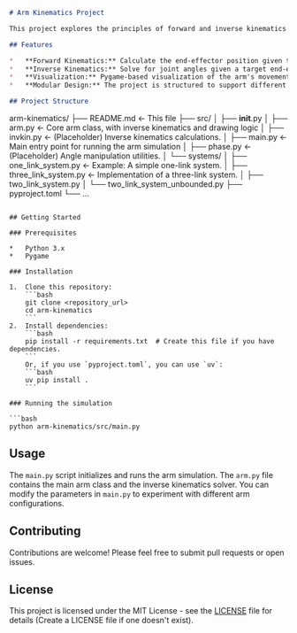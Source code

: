 ```markdown
# Arm Kinematics Project

This project explores the principles of forward and inverse kinematics for robotic arms, with a focus on 2D and 3D arm configurations. It includes implementations of kinematic solvers, and visualization tools to demonstrate the arm's movement and reachability.

## Features

*   **Forward Kinematics:** Calculate the end-effector position given the joint angles.
*   **Inverse Kinematics:** Solve for joint angles given a target end-effector position (currently using a 3-link system).
*   **Visualization:** Pygame-based visualization of the arm's movements.
*   **Modular Design:** The project is structured to support different arm configurations by adding different system files.

## Project Structure

```
arm-kinematics/
├── README.md           <- This file
├── src/
│   ├── __init__.py
│   ├── arm.py            <- Core arm class, with inverse kinematics and drawing logic
│   ├── invkin.py         <- (Placeholder) Inverse kinematics calculations.
│   ├── main.py           <- Main entry point for running the arm simulation
│   ├── phase.py          <- (Placeholder) Angle manipulation utilities.
│   └── systems/
│       ├── one_link_system.py   <- Example: A simple one-link system.
│       ├── three_link_system.py  <- Implementation of a three-link system.
│       ├── two_link_system.py
│       └── two_link_system_unbounded.py
├── pyproject.toml
└── ...
```

## Getting Started

### Prerequisites

*   Python 3.x
*   Pygame

### Installation

1.  Clone this repository:
    ```bash
    git clone <repository_url>
    cd arm-kinematics
    ```
2.  Install dependencies:
    ```bash
    pip install -r requirements.txt  # Create this file if you have dependencies.
    ```
    Or, if you use `pyproject.toml`, you can use `uv`:
    ```bash
    uv pip install .
    ```

### Running the simulation

```bash
python arm-kinematics/src/main.py
```

## Usage

The `main.py` script initializes and runs the arm simulation. The `arm.py` file contains the main arm class and the inverse kinematics solver. You can modify the parameters in `main.py` to experiment with different arm configurations.

## Contributing

Contributions are welcome! Please feel free to submit pull requests or open issues.

## License

This project is licensed under the MIT License - see the [LICENSE](LICENSE) file for details (Create a LICENSE file if one doesn't exist).
```